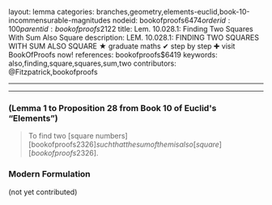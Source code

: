 layout: lemma
categories: branches,geometry,elements-euclid,book-10-incommensurable-magnitudes
nodeid: bookofproofs$6474
orderid: 100
parentid: bookofproofs$2122
title: Lem. 10.028.1: Finding Two Squares With Sum Also Square
description: LEM. 10.028.1: FINDING TWO SQUARES WITH SUM ALSO SQUARE &#9733; graduate maths &#10004; step by step &#10010; visit BookOfProofs now!
references: bookofproofs$6419
keywords: also,finding,square,squares,sum,two
contributors: @Fitzpatrick,bookofproofs

---


---

### (Lemma 1 to Proposition 28 from Book 10 of Euclid's “Elements”)

> To find two [square numbers][bookofproofs$2326] such that the sum of them is also [square][bookofproofs$2326].


### Modern Formulation

(not yet contributed)
